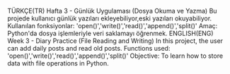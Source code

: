TÜRKÇE(TR)
Hafta 3 - Günlük Uygulaması (Dosya Okuma ve Yazma)
Bu projede kullanıcı günlük yazıları ekleyebiliyor,eski yazıları okuyabiliyor.
Kullanılan fonksiyonlar: 'open()','write()','read()','append()','split()'
Amaç: Python'da dosya işlemleriyle veri saklamayı öğrenmek.
ENGLISH(ENG)
Week 3 - Diary Practice (File Reading and Writing)
In this project, the user can add daily posts and read old posts.
Functions used: 'open()','write()','read()','append()','split()'
Objective: To learn how to store data with file operations in Python.